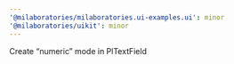 ```yaml
---
'@milaboratories/milaboratories.ui-examples.ui': minor
'@milaboratories/uikit': minor
---
```


Create “numeric” mode in PlTextField
